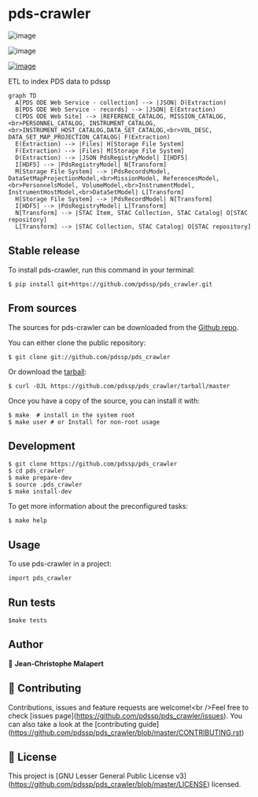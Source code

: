 # pds-crawler

![image](https://img.shields.io/github/v/tag/pdssp/pds_crawler)

![image](https://img.shields.io/github/v/release/pdssp/pds_crawler?include_prereleases)

[![image](https://img.shields.io/badge/Maintained%3F-yes-green.svg)](https://github.com/pdssp/pds_crawler/graphs/commit-activity)

ETL to index PDS data to pdssp

```mermaid
graph TD
  A[PDS ODE Web Service - collection] --> |JSON| D(Extraction)
  B[PDS ODE Web Service - records] --> |JSON| E(Extraction)
  C[PDS ODE Web Site] --> |REFERENCE_CATALOG, MISSION_CATALOG,<br>PERSONNEL_CATALOG, INSTRUMENT_CATALOG,<br>INSTRUMENT_HOST_CATALOG,DATA_SET_CATALOG,<br>VOL_DESC, DATA_SET_MAP_PROJECTION_CATALOG| F(Extraction)
  E(Extraction) --> |Files| H[Storage File System]
  F(Extraction) --> |Files| M[Storage File System]
  D(Extraction) --> |JSON PdsRegistryModel| I[HDF5]
  I[HDF5] --> |PdsRegistryModel| N[Transform]
  M[Storage File System] --> |PdsRecordsModel, DataSetMapProjectionModel,<br>MissionModel, ReferencesModel,<br>PersonnelsModel, VolumeModel,<br>InstrumentModel, InstrumentHostModel,<br>DataSetModel| L[Transform]
  H[Storage File System] --> |PdsRecordModel| N[Transform]
  I[HDF5] --> |PdsRegistryModel| L[Transform]
  N[Transform] --> |STAC Item, STAC Collection, STAC Catalog| O[STAC repository]
  L[Transform] --> |STAC Collection, STAC Catalog| O[STAC repository]
  ```

## Stable release

To install pds-crawler, run this command in your terminal:

``` console
$ pip install git+https://github.com/pdssp/pds_crawler.git
```

## From sources

The sources for pds-crawler can be downloaded from the [Github
repo](https://github.com/pdssp/pds_crawler).

You can either clone the public repository:

``` console
$ git clone git://github.com/pdssp/pds_crawler
```

Or download the
[tarball](https://github.com/pdssp/pds_crawler/tarball/master):

``` console
$ curl -OJL https://github.com/pdssp/pds_crawler/tarball/master
```

Once you have a copy of the source, you can install it with:

``` console
$ make  # install in the system root
$ make user # or Install for non-root usage
```

## Development

``` console
$ git clone https://github.com/pdssp/pds_crawler
$ cd pds_crawler
$ make prepare-dev
$ source .pds_crawler
$ make install-dev
```

To get more information about the preconfigured tasks:

``` console
$ make help
```

## Usage

To use pds-crawler in a project:

``` shell
import pds_crawler
```

## Run tests

``` console
$make tests
```

## Author

👤 **Jean-Christophe Malapert**

## 🤝 Contributing

Contributions, issues and feature requests are welcome!\<br /\>Feel free
to check \[issues page\](<https://github.com/pdssp/pds_crawler/issues>).
You can also take a look at the \[contributing
guide\](<https://github.com/pdssp/pds_crawler/blob/master/CONTRIBUTING.rst>)

## 📝 License

This project is \[GNU Lesser General Public License
v3\](<https://github.com/pdssp/pds_crawler/blob/master/LICENSE>)
licensed.
